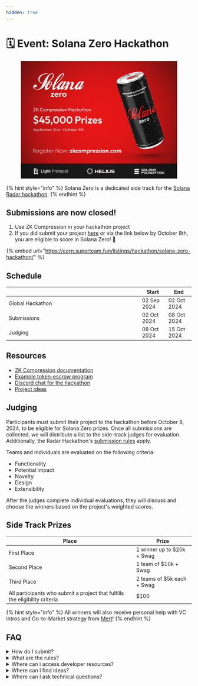 ```yaml
---
hidden: true
---
```


# 🗓️ Event: Solana Zero Hackathon

<figure><img src="../.gitbook/assets/solanazero-banner Large 2.jpeg" alt=""><figcaption></figcaption></figure>

{% hint style="info" %}
Solana Zero is a dedicated side track for the [Solana Radar hackathon](https://www.colosseum.org/radar).
{% endhint %}

## Submissions are now closed!

1. Use ZK Compression in your hackathon project
2. If you did submit your project [here](https://earn.superteam.fun/listings/hackathon/solana-zero-hackathon/) or via the link below by October 8th, you are eligible to score in Solana Zero! :tada:

{% embed url="https://earn.superteam.fun/listings/hackathon/solana-zero-hackathon/" %}

## Schedule

<table><thead><tr><th width="348"></th><th>Start</th><th>End</th></tr></thead><tbody><tr><td>Global Hackathon</td><td>02 Sep 2024</td><td>02 Oct 2024 </td></tr><tr><td>Submissions</td><td>02 Oct 2024</td><td>08 Oct 2024</td></tr><tr><td>Judging</td><td>08 Oct 2024</td><td>15 Oct 2024</td></tr></tbody></table>

## Resources

* [ZK Compression documentation](https://www.zkcompression.com/)
* [Example token-escrow program](https://github.com/Lightprotocol/light-protocol/tree/main/examples/token-escrow/programs/token-escrow/src/escrow\_with\_pda)
* [Discord chat for the hackathon](https://discord.com/invite/qCv4Y7uYmh)
* [Project ideas](https://github.com/Lightprotocol/zk-compression-summer-hackathon/blob/main/ideas.md)

## Judging

Participants must submit their project to the hackathon before October 8, 2024, to be eligible for Solana Zero prizes. Once all submissions are collected, we will distribute a list to the side-track judges for evaluation. Additionally, the Radar Hackathon's [submission rules](https://www.colosseum.org/\_app/immutable/assets/Solana%20Radar%20Hackathon%20Official%20Rules%202024.8c044e21.pdf) apply.

Teams and individuals are evaluated on the following criteria:

* Functionality
* Potential impact
* Novelty
* Design
* Extensibility

After the judges complete individual evaluations, they will discuss and choose the winners based on the project's weighted scores.

## Side Track Prizes

| Place                                                                        | Prize                      |
| ---------------------------------------------------------------------------- | -------------------------- |
| First Place                                                                  | 1 winner up to $20k + Swag |
| Second Place                                                                 | 1 team of $10k + Swag      |
| Third Place                                                                  | 2 teams of $5k each + Swag |
| All participants who submit a project that fulfills the eligibility criteria | $100                       |

{% hint style="info" %}
All winners will also receive personal help with VC intros and Go-to-Market strategy from [Mert](https://x.com/0xMert\_)!
{% endhint %}

## FAQ

<details>

<summary>How do I submit?</summary>

1. Submit your project [here](https://earn.superteam.fun/listings/hackathon/solana-zero-hackathon/) by October 08.

</details>

<details>

<summary>What are the rules?</summary>

The [Solana Foundation Rules](https://www.colosseum.org/\_app/immutable/assets/Solana%20Radar%20Hackathon%20Official%20Rules%202024.8c044e21.pdf) apply.&#x20;

Additionally, to be eligible to score in Solana Zero, your project must:

* Use compressed tokens or compressed accounts in some capacity.
* Submit by October 08.
* Each participant can have a maximum of 1 project submission count towards scoring in the Solana Zero side track.
* Please note that the prizes and the $100 participation bounty is awarded at our sole discretion, particularly as a measure to prevent Sybil attacks.

</details>

<details>

<summary>Where can i access developer resources?</summary>

* [ZK Compression documentation](../)
* [Light Protocol Monorepo](https://github.com/lightprotocol/light-protocol)
* [Example programs](https://github.com/Lightprotocol/light-protocol/tree/main/examples)
* Example clients ([web](https://github.com/Lightprotocol/example-web-client), [node](https://github.com/Lightprotocol/example-nodejs-client))
* Introductory [Blog](https://www.helius.dev/blog/solana-builders-zk-compression) posts

</details>

<details>

<summary>Where can I find ideas?</summary>

We encourage you to build things that you're excited about building.&#x20;

For inspiration, we have compiled a list of interesting ideas [here](https://github.com/Lightprotocol/zk-compression-summer-hackathon/tree/main?tab=readme-ov-file).

</details>

<details>

<summary>Where can I ask technical questions?</summary>

1. Check out the [Light](https://discord.gg/CYvjBgzRFP) and [Helius](https://discord.gg/Uzzf6a7zKr) Developer Discord servers!
2. We also host [office hours](https://calendly.com/swen-sch/30-min-chat?month=2024-09) for teams or individuals participating in the hackathon.

</details>
